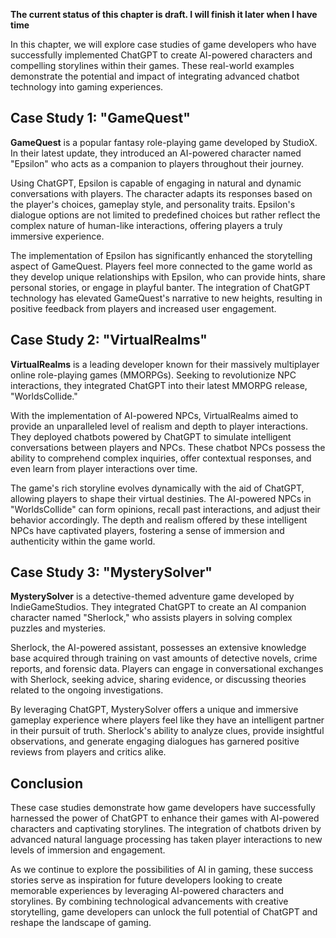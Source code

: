 **The current status of this chapter is draft. I will finish it later when I have time**

In this chapter, we will explore case studies of game developers who have successfully implemented ChatGPT to create AI-powered characters and compelling storylines within their games. These real-world examples demonstrate the potential and impact of integrating advanced chatbot technology into gaming experiences.

Case Study 1: "GameQuest"
-------------------------

**GameQuest** is a popular fantasy role-playing game developed by StudioX. In their latest update, they introduced an AI-powered character named "Epsilon" who acts as a companion to players throughout their journey.

Using ChatGPT, Epsilon is capable of engaging in natural and dynamic conversations with players. The character adapts its responses based on the player's choices, gameplay style, and personality traits. Epsilon's dialogue options are not limited to predefined choices but rather reflect the complex nature of human-like interactions, offering players a truly immersive experience.

The implementation of Epsilon has significantly enhanced the storytelling aspect of GameQuest. Players feel more connected to the game world as they develop unique relationships with Epsilon, who can provide hints, share personal stories, or engage in playful banter. The integration of ChatGPT technology has elevated GameQuest's narrative to new heights, resulting in positive feedback from players and increased user engagement.

Case Study 2: "VirtualRealms"
-----------------------------

**VirtualRealms** is a leading developer known for their massively multiplayer online role-playing games (MMORPGs). Seeking to revolutionize NPC interactions, they integrated ChatGPT into their latest MMORPG release, "WorldsCollide."

With the implementation of AI-powered NPCs, VirtualRealms aimed to provide an unparalleled level of realism and depth to player interactions. They deployed chatbots powered by ChatGPT to simulate intelligent conversations between players and NPCs. These chatbot NPCs possess the ability to comprehend complex inquiries, offer contextual responses, and even learn from player interactions over time.

The game's rich storyline evolves dynamically with the aid of ChatGPT, allowing players to shape their virtual destinies. The AI-powered NPCs in "WorldsCollide" can form opinions, recall past interactions, and adjust their behavior accordingly. The depth and realism offered by these intelligent NPCs have captivated players, fostering a sense of immersion and authenticity within the game world.

Case Study 3: "MysterySolver"
-----------------------------

**MysterySolver** is a detective-themed adventure game developed by IndieGameStudios. They integrated ChatGPT to create an AI companion character named "Sherlock," who assists players in solving complex puzzles and mysteries.

Sherlock, the AI-powered assistant, possesses an extensive knowledge base acquired through training on vast amounts of detective novels, crime reports, and forensic data. Players can engage in conversational exchanges with Sherlock, seeking advice, sharing evidence, or discussing theories related to the ongoing investigations.

By leveraging ChatGPT, MysterySolver offers a unique and immersive gameplay experience where players feel like they have an intelligent partner in their pursuit of truth. Sherlock's ability to analyze clues, provide insightful observations, and generate engaging dialogues has garnered positive reviews from players and critics alike.

Conclusion
----------

These case studies demonstrate how game developers have successfully harnessed the power of ChatGPT to enhance their games with AI-powered characters and captivating storylines. The integration of chatbots driven by advanced natural language processing has taken player interactions to new levels of immersion and engagement.

As we continue to explore the possibilities of AI in gaming, these success stories serve as inspiration for future developers looking to create memorable experiences by leveraging AI-powered characters and storylines. By combining technological advancements with creative storytelling, game developers can unlock the full potential of ChatGPT and reshape the landscape of gaming.
